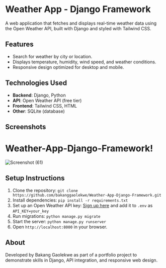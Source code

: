 # Weather App - Django Framework

A web application that fetches and displays real-time weather data using the Open Weather API, built with Django and styled with Tailwind CSS.

## Features
- Search for weather by city or location.
- Displays temperature, humidity, wind speed, and weather conditions.
- Responsive design optimized for desktop and mobile.

## Technologies Used
- **Backend**: Django, Python
- **API**: Open Weather API (free tier)
- **Frontend**: Tailwind CSS, HTML
- **Other**: SQLite (database)

## Screenshots
# Weather-App-Django-Framework!
![Screenshot (61)](https://user-images.githubusercontent.com/29304020/162154333-f7378d59-1a18-47b4-83ac-c48cac62371b.png)

## Setup Instructions
1. Clone the repository: `git clone https://github.com/bakanggaolekwe/Weather-App-Django-Framework.git`
2. Install dependencies: `pip install -r requirements.txt`
3. Set up an Open Weather API key: [Sign up here](https://openweathermap.org/api) and add it to `.env` as `API_KEY=your_key`
4. Run migrations: `python manage.py migrate`
5. Start the server: `python manage.py runserver`
6. Open `http://localhost:8000` in your browser.



## About
Developed by Bakang Gaolekwe as part of a portfolio project to demonstrate skills in Django, API integration, and responsive web design.
